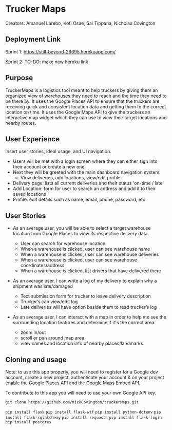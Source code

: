 # Trucker Maps

Creators: Amanuel Larebo, Kofi Osae, Sai Tippana, Nicholas Covington

## Deployment Link
Sprint 1: 
https://still-beyond-26695.herokuapp.com/

Sprint 2:
TO-DO: make new heroku link

## Purpose
TruckerMaps is a logistics tool meant to help truckers by giving them an organized view of warehouses they need to reach and the time they need to be there by. 
It uses the Google Places API to ensure that the truckers are receiving quick and consistent location data and getting them to the correct location on time.
It uses the Google Maps API to give the truckers an interactive map widget which they can use to view their target locations and nearby routes.

## User Experience
Insert user stories, ideal usage, and UI navigation.

- Users will be met with a login screen where they can either sign into their account or create a new one.
- Next they will be greeted with the main dashboard navigation system. 
    - View deliveries, add locations, view/edit profile
- Delivery page: lists all current deliveries and their status 'on-time / late'
- Add Location: form for user to search an address and add it to their saved locations
- Profile: edit details such as name, email, phone, password, etc

## User Stories
- As an average user, you will be able to select a target warehouse location from Google Places to view its respective delivery data.
    - User can search for warehouse location
    - When a warehouse is clicked, user can see warehouse name
    - When a warehouse is clicked, user can see warehouse deliveries
    - When a warehouse is clicked, user can see warehouse coordinates/address
    - When a warehouse is clicked, list drivers that have delivered there

- As an average user, I can write a log of my delivery to explain why a shipment was late/damaged
    - Text submission form for trucker to leave delivery description
    - Trucker’s can view/edit log
    - Late deliveries will have option beside them to read trucker’s log

- As an average user, I can interact with a map in order to help me see the surrounding location features and determine if it's the correct area.
    - zoom in/out
    - scroll or pan around map area
    - view names and location info of nearby places/landmarks



## Cloning and usage
Note: to use this app properly, you will need to register for a Google dev account, create a new project, authenticate your account & on your project enable the Google Places API and the Google Maps Embed API.

To contribute to this app you will need to use your own Google API key.

`git clone https://github.com/nickCovington/truckerMaps.git`

`pip install flask`
`pip install flask-wtf`
`pip install python-dotenv`
`pip install flask-sqlalchemy`
`pip install requests`
`pip install flask-login`
`pip install postgres`




